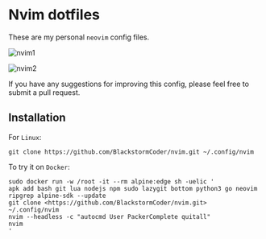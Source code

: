 # Nvim dotfiles

These are my personal `neovim` config files.

![nvim1](https://raw.githubusercontent.com/BlackstormCoder/nvim/main/assets/nvim1.png)

![nvim2](https://raw.githubusercontent.com/BlackstormCoder/nvim/main/assets/nvim2.png)

If you have any suggestions for improving this config, please feel free to submit a pull request.

## Installation

For `Linux`:

```
git clone https://github.com/BlackstormCoder/nvim.git ~/.config/nvim
```

To try it on `Docker`:

```
sudo docker run -w /root -it --rm alpine:edge sh -uelic '
apk add bash git lua nodejs npm sudo lazygit bottom python3 go neovim ripgrep alpine-sdk --update
git clone <https://github.com/BlackstormCoder/nvim.git>  ~/.config/nvim
nvim --headless -c "autocmd User PackerComplete quitall"
nvim
'
```
